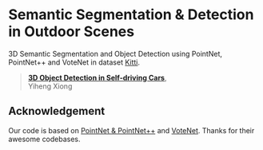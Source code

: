 # Semantic Segmentation & Detection in Outdoor Scenes

3D Semantic Segmentation and Object Detection using PointNet, PointNet++ and VoteNet in dataset [Kitti](http://www.cvlibs.net/datasets/kitti/).

> [**3D Object Detection in Self-driving Cars**](https://github.com/xiongyiheng/xiongyiheng.github.io/blob/main/report/3D_Object_Detection_in_Self-driving_Cars.pdf),            
> Yiheng Xiong

## Acknowledgement

Our code is based on [PointNet & PointNet++](https://github.com/yanx27/Pointnet_Pointnet2_pytorch) and [VoteNet](https://github.com/facebookresearch/votenet). Thanks for their awesome codebases.
